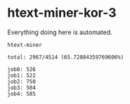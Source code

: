 # htext-miner-kor-3

Everything doing here is automated.

```
htext-miner

total: 2967/4514 (65.72884359769606%)

job0: 526
job1: 522
job2: 750
job3: 584
job4: 585
```
